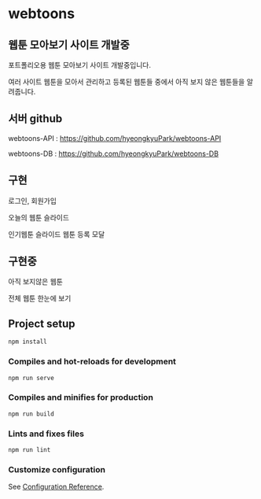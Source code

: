 # webtoons

## 웹툰 모아보기 사이트 개발중
포트폴리오용 웹툰 모아보기 사이트 개발중입니다.

여러 사이트 웹툰을 모아서 관리하고 등록된 웹툰들 중에서 아직 보지 않은 웹툰들을 알려줍니다.

## 서버 github

webtoons-API : https://github.com/hyeongkyuPark/webtoons-API

webtoons-DB : https://github.com/hyeongkyuPark/webtoons-DB

## 구현

로그인, 회원가입

오늘의 웹툰 슬라이드

인기웹툰 슬라이드
웹툰 등록 모달

## 구현중

아직 보지않은 웹툰

전체 웹툰 한눈에 보기

## Project setup
```
npm install
```

### Compiles and hot-reloads for development
```
npm run serve
```

### Compiles and minifies for production
```
npm run build
```

### Lints and fixes files
```
npm run lint
```

### Customize configuration
See [Configuration Reference](https://cli.vuejs.org/config/).

